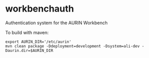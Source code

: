 # workbenchauth
Authentication system for the AURIN Workbench

To build with maven:

	export AURIN_DIR='/etc/aurin'
	mvn clean package -Ddeployment=development -Dsystem=ali-dev -Daurin.dir=$AURIN_DIR

